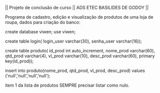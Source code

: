 || Projeto de conclusão de curso || ADS ETEC BASILIDES DE GODOY ||

Programa de cadastro, edição e visualização de produtos de uma loja de roupa, dados para criação do banco:

create database viwen;
use viwen;

create table login(
login_user varchar(30),
senha_user varchar(16));

create table produto(
id_prod int auto_increment,
nome_prod varchar(60),
qtd_prod varchar(4),
vl_prod varchar(10),
desc_prod varchar(60),
primary key(id_prod));

insert into produto(nome_prod, qtd_prod, vl_prod, desc_prod) values ('null','null','null','null');

item 1 da lista de produtos SEMPRE precisar listar como nulo.
